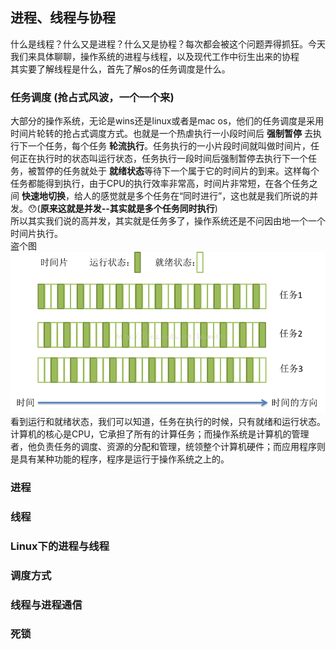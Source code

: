 ## 进程、线程与协程
什么是线程？什么又是进程？什么又是协程？每次都会被这个问题弄得抓狂。今天我们来具体聊聊，操作系统的进程与线程，以及现代工作中衍生出来的协程<br>
其实要了解线程是什么，首先了解os的任务调度是什么。<br>
### 任务调度 (抢占式风波，一个一个来)
大部分的操作系统，无论是wins还是linux或者是mac os，他们的任务调度是采用时间片轮转的抢占式调度方式。也就是一个热虐执行一小段时间后 **强制暂停** 去执行下一个任务，每个任务 **轮流执行**。任务执行的一小片段时间就叫做时间片，任何正在执行时的状态叫运行状态，任务执行一段时间后强制暂停去执行下一个任务，被暂停的任务就处于 **就绪状态**等待下一个属于它的时间片的到来。这样每个任务都能得到执行，由于CPU的执行效率非常高，时间片非常短，在各个任务之间 **快速地切换**，给人的感觉就是多个任务在“同时进行”，这也就是我们所说的并发。😯(**原来这就是并发--其实就是多个任务同时执行**)<br>
所以其实我们说的高并发，其实就是任务多了，操作系统还是不问因由地一个一个时间片执行。<br>
盗个图<br>
![操作系统的任务调度](./img/tasks_os.png)<br>
看到运行和就绪状态，我们可以知道，任务在执行的时候，只有就绪和运行状态。<br>
计算机的核心是CPU，它承担了所有的计算任务；而操作系统是计算机的管理者，他负责任务的调度、资源的分配和管理，统领整个计算机硬件；而应用程序则是具有某种功能的程序，程序是运行于操作系统之上的。<br>
### 进程

### 线程
### Linux下的进程与线程
### 调度方式
### 线程与进程通信
### 死锁